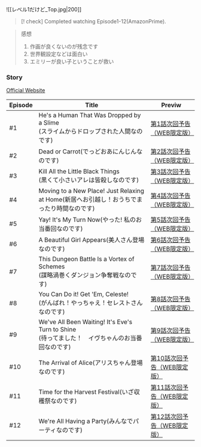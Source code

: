 
![[レベル1だけど_Top.jpg|200]]


> [! check] Completed watching Episode1-12(AmazonPrime).


> 感想  
> 1. 作画が良くないのが残念です
> 2. 世界観設定などは面白い
> 3. エミリーが良い子ということが救い


### Story
[Official Website](https://level1-anime.com/story/)

| Episode | Title                                                                        | Previw                                           |
| ------- | ---------------------------------------------------------------------------- | ------------------------------------------------ |
| #1      | He's a Human That Was Dropped by a Slime<br>(スライムからドロップされた人間なのです)            | [第1話次回予告（WEB限定版）](https://youtu.be/5MZjcs1v_DU)  |
| #2      | Dead or Carrot(でっどおあにんじんなのです)                                                | [第2話次回予告（WEB限定版）](https://youtu.be/D9AIyI6AWdc)  |
| #3      | Kill All the Little Black Things<br>(黒くて小さいアレは皆殺しなのです)                       | [第3話次回予告（WEB限定版）](https://youtu.be/w8cmfo3nKbA)  |
| #4      | Moving to a New Place! Just Relaxing at Home(新居へお引越し！おうちでまったり時間なのです)         | [第4話次回予告（WEB限定版）](https://youtu.be/Yrx1xEAgzvA)  |
| #5      | Yay! It's My Turn Now(やった! 私のお当番回なのです)                                       | [第5話次回予告（WEB限定版）](https://youtu.be/VG6lfCxO8hA)  |
| #6      | A Beautiful Girl Appears(美人さん登場なのです)                                         | [第6話次回予告（WEB限定版）](https://youtu.be/hMRNgZH7M1w)  |
| #7      | This Dungeon Battle Is a Vortex of Schemes<br>(謀略渦巻くダンジョン争奪戦なのです)            | [第7話次回予告（WEB限定版）](https://youtu.be/Ats2vg51ezI)  |
| #8      | You Can Do it! Get 'Em, Celeste!<br>(がんばれ！やっちゃえ！セレストさんなのです)                  | [第8話次回予告（WEB限定版）](https://youtu.be/SAYY2WDNItQ)  |
| #9      | We've All Been Waiting! It's Eve's Turn to Shine<br>(待ってました！　イヴちゃんのお当番回なのです) | [第9話次回予告（WEB限定版）](https://youtu.be/UIOvm6P8sBU)  |
| #10     | The Arrival of Alice(アリスちゃん登場なのです)                                           | [第10話次回予告（WEB限定版）](https://youtu.be/Kx9xMJlKaOI) |
| #11     | Time for the Harvest Festival(いざ収穫祭なのです)                                     | [第11話次回予告（WEB限定版）](https://youtu.be/iqYmVQoNDmo) |
| #12     | We're All Having a Party(みんなでパーティなのです)                                       | [第12話次回予告（WEB限定版）](https://youtu.be/jlWaKCE1sfY) |

